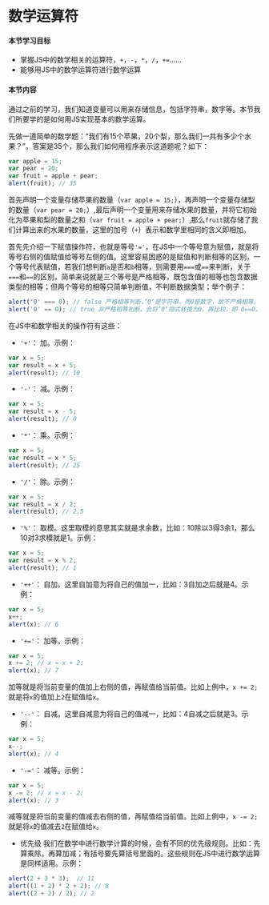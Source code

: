 # 数学运算符
#### 本节学习目标
* 掌握JS中的数学相关的运算符，`+`，`-`，`*`，`/`，`+=`……
* 能够用JS中的数学运算符进行数学运算

#### 本节内容
通过之前的学习，我们知道变量可以用来存储信息，包括字符串，数字等。本节我们所要学的是如何用JS实现基本的数学运算。

先做一道简单的数学题：“我们有15个苹果，20个梨，那么我们一共有多少个水果？”。答案是35个，那么我们如何用程序表示这道题呢？如下：
```JavaScript
var apple = 15;
var pear = 20;
var fruit = apple + pear;
alert(fruit); // 35
```
首先声明一个变量存储苹果的数量（`var apple = 15;`），再声明一个变量存储梨的数量（`var pear = 20;`）,最后声明一个变量用来存储水果的数量，并将它初始化为苹果和梨的数量之和（`var fruit = apple + pear;`）,那么`fruit`就存储了我们计算出来的水果的数量，这里的加号（`+`）表示和数学里相同的含义即相加。

首先先介绍一下赋值操作符，也就是等号`'='`，在JS中一个等号意为赋值，就是将等号右侧的值赋值给等号左侧的值。这里容易困惑的是赋值和判断相等的区别，一个等号代表赋值，若我们想判断`a`是否和`b`相等，则需要用`===`或`==`来判断，关于`===`和`==`的区别，简单来说就是三个等号是严格相等，既包含值的相等也包含数据类型的相等；但两个等号的相等只简单判断值，不判断数据类型；举个例子：
```JavaScript
alert('0' === 0); // false 严格相等判断，’0‘是字符串，而0是数字，故不严格相等。
alert('0' == 0); // true 非严格相等判断，会将’0‘隐式转换为0，再比较，即 0==0，故返回true。
```

在JS中和数学相关的操作符有这些：
* `'+'`：
加。示例：
```JavaScript
var x = 5;
var result = x + 5;
alert(result); // 10
```
* `'-'`：
减。示例：
```JavaScript
var x = 5;
var result = x - 5;
alert(result); // 0
```
* `'*'`：
乘。示例：
```JavaScript
var x = 5;
var result = x * 5;
alert(result); // 25
```
* `'/'`：
除。示例：
```JavaScript
var x = 5;
var result = x / 2;
alert(result); // 2.5
```
* `'%'`：
取模。这里取模的意思其实就是求余数，比如：10除以3得3余1，那么10对3求模就是1。示例：
```JavaScript
var x = 5;
var result = x % 2;
alert(result); // 1
```
* `'++'`：
自加。这里自加意为将自己的值加一，比如：3自加之后就是4。示例：
```JavaScript
var x = 5;
x++;
alert(x); // 6
```
* `'+='`：
加等。示例：
```JavaScript
var x = 5;
x += 2; // x = x + 2;
alert(x); // 7
```
加等就是将当前变量的值加上右侧的值，再赋值给当前值。比如上例中，`x += 2;`就是将`x`的值加上`2`在赋值给`x`。

* `'--'`：
自减。这里自减意为将自己的值减一，比如：4自减之后就是3。示例：
```JavaScript
var x = 5;
x--;
alert(x); // 4
```
* `'-='`：
减等。示例：
```JavaScript
var x = 5;
x -= 2; // x = x - 2;
alert(x); // 3
```
减等就是将当前变量的值减去右侧的值，再赋值给当前值。比如上例中，`x -= 2;`就是将`x`的值减去`2`在赋值给`x`。

* 优先级
我们在数学中进行数学计算的时候，会有不同的优先级规则。比如：先算乘除，再算加减；有括号要先算括号里面的。这些规则在JS中进行数学运算是同样适用。示例：
```JavaScript
alert(2 + 3 * 3);  // 11
alert((1 + 2) * 2 + 2); // 8
alert((2 + 2) / 2); // 2
```